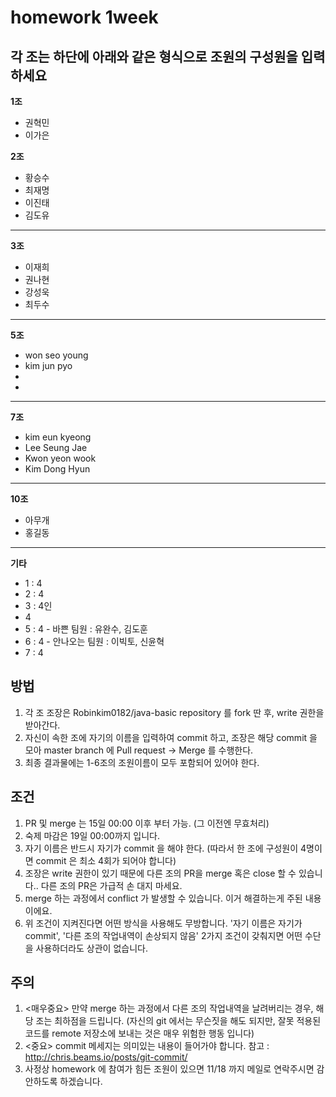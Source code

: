 ﻿# homework 1week

## 각 조는 하단에 아래와 같은 형식으로 조원의 구성원을 입력하세요
**1조**
+ 권혁민
+ 이가은

**2조**
+ 황승수
+ 최재명
+ 이진태
+ 김도유
- - -

**3조**
+ 이재희
+ 권나현
+ 강성욱
+ 최두수
- - -

**5조**
+ won seo young
+ kim jun pyo
+ 
+ 
- - -

**7조**
+ kim eun kyeong
+ Lee Seung Jae
+ Kwon yeon wook
+ Kim Dong Hyun
- - -

**10조**
+ 아무개
+ 홍길동
- - -

**기타**
+ 1 : 4
+ 2 : 4
+ 3 : 4인
+ 4
+ 5 : 4 - 바쁜 팀원 : 유완수, 김도훈
+ 6 : 4 - 안나오는 팀원 : 이빅토, 신윤혁
+ 7 : 4


## 방법
1. 각 조 조장은 Robinkim0182/java-basic repository 를 fork 딴 후, write 권한을 받아간다.
2. 자신이 속한 조에 자기의 이름을 입력하여 commit 하고, 조장은 해당 commit 을 모아 master branch 에 Pull request -> Merge 를 수행한다.
3. 최종 결과물에는 1-6조의 조원이름이 모두 포함되어 있어야 한다.

## 조건
1. PR 및 merge 는 15일 00:00 이후 부터 가능. (그 이전엔 무효처리)
1. 숙제 마감은 19일 00:00까지 입니다.
1. 자기 이름은 반드시 자기가 commit 을 해야 한다. (따라서 한 조에 구성원이 4명이면 commit 은 최소 4회가 되어야 합니다)
3. 조장은 write 권한이 있기 때문에 다른 조의 PR을 merge 혹은 close 할 수 있습니다.. 다른 조의 PR은 가급적 손 대지 마세요.
3. merge 하는 과정에서 conflict 가 발생할 수 있습니다. 이거 해결하는게 주된 내용이에요.
4. 위 조건이 지켜진다면 어떤 방식을 사용해도 무방합니다. '자기 이름은 자기가 commit', '다른 조의 작업내역이 손상되지 않음' 2가지 조건이 갖춰지면 어떤 수단을 사용하더라도 상관이 없습니다.


## 주의
1. <매우중요> 만약 merge 하는 과정에서 다른 조의 작업내역을 날려버리는 경우, 해당 조는 최하점을 드립니다. (자신의 git 에서는 무슨짓을 해도 되지만, 잘못 적용된 코드를 remote 저장소에 보내는 것은 매우 위험한 행동 입니다)
2. <중요> commit 메세지는 의미있는 내용이 들어가야 합니다. 참고 : http://chris.beams.io/posts/git-commit/
3. 사정상 homework 에 참여가 힘든 조원이 있으면 11/18 까지 메일로 연락주시면 감안하도록 하겠습니다.
